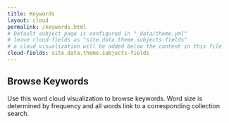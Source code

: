 ```yaml
---
title: Keywords
layout: cloud
permalink: /keywords.html
# Default subject page is configured in "_data/theme.yml"
# leave cloud-fields as "site.data.theme.subjects-fields"
# a cloud visualization will be added below the content in this file
cloud-fields: site.data.theme.subjects-fields
---
```


## Browse Keywords

Use this word cloud visualization to browse keywords.
Word size is determined by frequency and all words link to a corresponding collection search.

